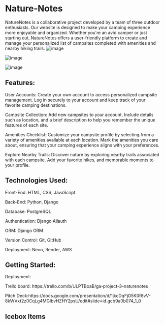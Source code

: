 # Nature-Notes
NatureNotes is a collaborative project developed by a team of three outdoor enthusiasts. Our website is designed to make your camping experience more enjoyable and organized. Whether you're an avid camper or just starting out, NatureNotes offers a user-friendly platform to create and manage your personalized list of campsites completed with amenities and nearby hiking trails.
![image](https://github.com/Steverobles/nature-notes/assets/126551900/27095cb0-3af4-409c-a608-23503519fc44)

![image](https://github.com/Steverobles/nature-notes/assets/126551900/b71f95b6-6760-450a-aaac-27e03c8b37af)

![image](https://github.com/Steverobles/nature-notes/assets/126551900/44e36ce3-2198-4d90-8f2a-d031a54fc903)


<h2>Features:</h2>

User Accounts: Create your own account to access personalized campsite management. Log in securely to your account and keep track of your favorite camping destinations.

Campsite Collection: Add new campsites to your account. Include details such as location, and a brief description to help you remember the unique features of each site.

Amenities Checklist: Customize your campsite profile by selecting from a variety of amenities available at each location. Mark the amenities you care about, ensuring that your camping experience aligns with your preferences.

Explore Nearby Trails: Discover nature by exploring nearby trails associated with each campsite. Add your favorite hikes, and memorable moments to your profile.



<h2>Technologies Used:</h2>

Front-End: HTML, CSS, JavaScript

Back-End: Python, Django

Database: PostgreSQL

Authentication: Django Allauth

ORM: Django ORM

Version Control: Git, GitHub

Deployment: Neon, Render, AWS

<h2>Getting Started:</h2>


<p>Deployment: </p>

<p>Trello board: https://trello.com/b/ULPTBoaB/ga-project-3-naturenotes</p>


<p>Pitch Deck:https://docs.google.com/presentation/d/1jkcDqFjO5K0f6vV-8kWVxt2z0CqLg4MGlbvHZHY2psU/edit#slide=id.gcb9a0b074_1_0</p>



<h2>Icebox Items</h2>
